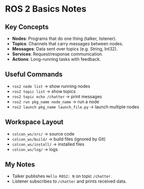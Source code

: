 # ROS 2 Basics Notes

## Key Concepts
- **Nodes**: Programs that do one thing (talker, listener).
- **Topics**: Channels that carry messages between nodes.
- **Messages**: Data sent over topics (e.g. String, Int32).
- **Services**: Request/response communication.
- **Actions**: Long-running tasks with feedback.

## Useful Commands
- `ros2 node list` → show running nodes
- `ros2 topic list` → show topics
- `ros2 topic echo /chatter` → print messages
- `ros2 run pkg_name node_name` → run a node
- `ros2 launch pkg_name launch_file.py` → launch multiple nodes

## Workspace Layout
- `colcon_ws/src/` → source code
- `colcon_ws/build/` → build files (ignored by Git)
- `colcon_ws/install/` → installed files
- `colcon_ws/log/` → logs

## My Notes
- Talker publishes `Hello ROS2: N` on topic `/chatter`.
- Listener subscribes to `/chatter` and prints received data.

